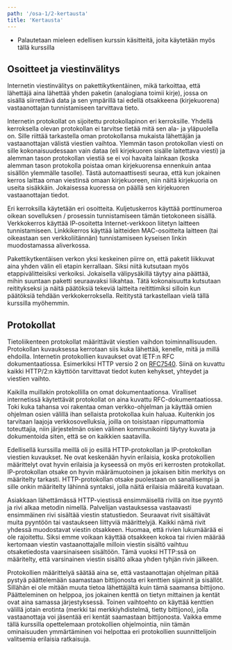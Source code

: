 ```yaml
---
path: '/osa-1/2-kertausta'
title: 'Kertausta'
---
```


<text-box variant='learningObjectives' name='Oppimistavoitteet'>

- Palautetaan mieleen edellisen kurssin käsitteitä, joita käytetään myös tällä kurssilla

</text-box>

## Osoitteet ja viestinvälitys

Internetin viestinvälitys on pakettikytkentäinen, mikä tarkoittaa, että lähettäjä aina lähettää yhden paketin (analogiana toimii kirje), jossa on sisällä siirrettävä data ja sen ympärillä tai edellä otsakkeena (kirjekuorena) vastaanottajan tunnistamiseen tarvittava tieto.

Internetin protokollat on sijoitettu protokollapinon eri kerroksille. Yhdellä kerroksella olevan protokollan ei tarvitse tietää mitä sen ala- ja yläpuolella on. Sille riittää tarkastella oman protokollansa mukaista lähettäjän ja vastaanottajan välistä viestien vaihtoa. Ylemmän tason protokollan viesti on sille kokonaisuudessaan vain dataa (eli kirjekuoren sisälle laitettava viesti) ja alemman tason protokollan viestiä se ei voi havaita lainkaan (koska alemman tason protokolla poistaa oman kirjekuorensa ennenkuin antaa sisällön ylemmälle tasolle). Tästä automaattisesti seuraa, että kun jokainen kerros laittaa oman viestinsä omaan kirjekuoreen, niin näitä kirjekuoria on useita sisäkkäin. Jokaisessa kuoressa on päällä sen kirjekuoren vastaanottajan tiedot.

<quiz id="d8699894-f94e-50b4-ae68-e768d0808018"></quiz>

Eri kerroksilla käytetään eri osoitteita. Kuljetuskerros käyttää porttinumeroa oikean sovelluksen / prosessin tunnistamiseen tämän tietokoneen sisällä. Verkkokerros käyttää IP-osoitetta Internet-verkkoon liitetyn laitteen tunnistamiseen. Linkkikerros käyttää laitteiden MAC-osoitteita laitteen (tai oikeastaan sen verkkoliitännän) tunnistamiseen kyseisen linkin muodostamassa aliverkossa.

<quiz id="3278b786-eb14-52d2-820f-b04ddc618350"></quiz>

Pakettikytkentäisen verkon yksi keskeinen piirre on, että paketit liikkuvat aina yhden välin eli etapin kerrallaan. Siksi niitä kutsutaan myös etappivälitteisiksi verkoiksi. Jokaisella välipysäkillä täytyy aina päättää, mihin suuntaan paketti seuraavaksi liikahtaa. Tätä kokonaisuutta kutsutaan reititykseksi ja näitä päätöksiä tekeviä laitteita reitittimiksi silloin kun päätöksiä tehdään verkkokerroksella. Reititystä tarkastellaan vielä tällä kurssilla myöhemmin.

## Protokollat

Tietoliikenteen protokollat määrittävät viestien vaihdon toiminnallisuuden. Protokollan kuvauksessa kerrotaan siis kuka lähettää, kenelle, mitä ja millä ehdoilla.  Internetin protokollien kuvaukset ovat IETF:n RFC dokumentaatiossa. Esimerkiksi HTTP versio 2 on [RFC7540](https://tools.ietf.org/html/rfc7540). Siinä on kuvattu kaikki HTTP/2:n käyttöön tarvittavat tiedot kuten kehykset, yhteydet ja viestien vaihto.

Kaikilla muillakin protokollilla on omat dokumentaationsa. Viralliset internetissä käytettävät protokollat on aina kuvattu RFC-dokumentaatiossa. Toki kuka tahansa voi rakentaa oman verkko-ohjelman ja käyttää omien ohjelman osien välillä ihan sellaista protokollaa kuin haluaa. Kuitenkin jos tarvitaan laajoja verkkosovelluksia, joilla on toisistaan riippumattomia toteuttajia, niin järjestelmän osien välinen kommunikointi täytyy kuvata ja dokumentoida siten, että se on kaikkien saatavilla.

Edellisellä kurssilla meillä oli jo esillä HTTP-protokollan ja IP-protokollan viestien kuvaukset. Ne ovat keskenään hyvin erilaisia, koska protokollien määrittelyt ovat hyvin erilaisia ja kyseessä on myös eri kerrosten protokollat. IP-protokollan otsake on hyvin määrämuotoinen ja jokaisen bitin merkitys on määritelty tarkasti.  HTTP-protokollan otsake puolestaan on sanallisempi ja sille onkin määritelty lähinnä syntaksi, jolla näitä erilaisia määreitä kuvataan.

Asiakkaan lähettämässä HTTP-viestissä ensimmäisellä rivillä on itse pyyntö ja rivi alkaa metodin nimellä. Palvelijan vastauksessa vastaavasti ensimmäinen rivi sisältää viestin statustiedon. Seuraavat rivit sisältävät muita pyyntöön tai vastaukseen liittyviä määrittelyjä. Kaikki nämä rivit yhdessä muodostavat viestin otsakkeen. Huomaa, että rivien lukumäärää ei ole rajoitettu. Siksi emme voikaan käyttää otsakkeen kokoa tai rivien määrää kertomaan viestin vastaanottajalle milloin viestin sisältö vaihtuu otsaketiedosta vaarsinaiseen sisältöön. Tämä vuoksi HTTP:ssä on määritelty, että varsinainen viestin sisältö alkaa yhden tyhjän rivin jälkeen.

Protokollien määrittelyä säätää aina se, että vastaanottajan ohjelman pitää pystyä päättelemään saamastaan bittijonosta eri kenttien sijainnit ja sisällöt. Sillähän ei ole mitään muuta tietoa lähettäjältä kuin tämä saamansa bittijono. Päätteleminen on helppoa, jos jokainen kenttä on tietyn mittainen ja kentät ovat aina samassa järjestyksessä. Toinen vaihtoehto on käyttää kenttien välillä jotain erotinta (merkki tai merkkiyhdistelmä, tietty bittijono), jolla vastaanottaja voi jäsentää eri kentät saamastaan bittijonosta. Vaikka emme tällä kurssilla opettelemaan protokollien ohjelmointia, niin tämän ominaisuuden ymmärtäminen voi helpottaa eri protokollien suunnittelijoin valitsemia erilaisia ratkaisuja.




<quiz id="668753b7-34b4-5d81-9abe-816a409cb16f"></quiz>


